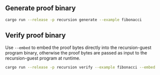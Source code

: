 
## Generate proof binary
```bash
cargo run --release -p recursion generate --example fibonacci        
```

## Verify proof binary
Use `--embed` to embed the proof bytes directly into the recursion-guest program binary, otherwise the proof bytes are passed as input to the recursion-guest program at runtime.
```bash
cargo run --release -p recursion verify --example fibonacci --embed
```

